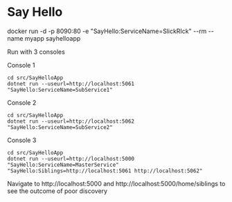 # Say Hello

docker run -d -p 8090:80 -e "SayHello:ServiceName=SlickRIck" --rm --name myapp sayhelloapp

Run with 3 consoles


Console 1
```
cd src/SayHelloApp
dotnet run --useurl=http://localhost:5061 "SayHello:ServiceName=SubService1"
```

Console 2
```
cd src/SayHelloApp
dotnet run --useurl=http://localhost:5062 "SayHello:ServiceName=SubService2"
```

Console 3
```
cd src/SayHelloApp
dotnet run --useurl=http://localhost:5000 "SayHello:ServiceName=MasterService" "SayHello:Siblings=http://localhost:5061 http://localhost:5062"
```
 
Navigate to http://localhost:5000 and http://localhost:5000/home/siblings to see the outcome of poor discovery
